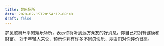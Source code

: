 ```yaml
---
title: 娱乐场所
date: 2020-02-15T20:54:12+08:00
draft: false
---
```


梦见歌舞升平的娱乐场所，表示你将听到远方亲友的好消息，你自己将拥有健康和财富。
对于年轻人来说，预示你将有许多不同的快乐，朋友们对你评价很高。
